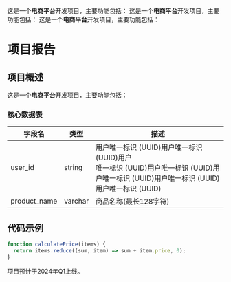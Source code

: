 这是一个**电商平台**开发项目，主要功能包括：
这是一个**电商平台**开发项目，主要功能包括：
这是一个**电商平台**开发项目，主要功能包括：


# 项目报告

## 项目概述
这是一个**电商平台**开发项目，主要功能包括：


### 核心数据表
| 字段名       | 类型     | 描述                |
|--------------|----------|---------------------|
| user_id      | string   | 用户唯一标识 (UUID)用户唯一标识 (UUID)用户<br> 唯一标识 (UUID)用户唯一标识 (UUID)用户唯一标识 (UUID)用户唯一标识 (UUID)用户唯一标识 (UUID) |
| product_name | varchar  | 商品名称(最长128字符) |

## 代码示例
```javascript
function calculatePrice(items) {
  return items.reduce((sum, item) => sum + item.price, 0);
}
```

项目预计于2024年Q1上线。
